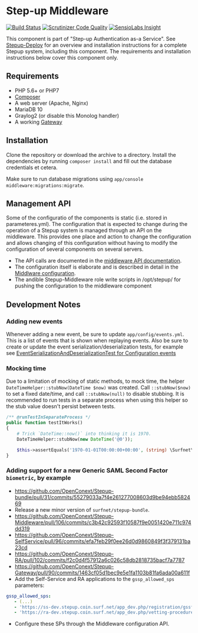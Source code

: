 Step-up Middleware
==================

[![Build Status](https://travis-ci.org/OpenConext/Stepup-Middleware.svg)](https://travis-ci.org/OpenConext/Stepup-Middleware) [![Scrutinizer Code Quality](https://scrutinizer-ci.com/g/OpenConext/Stepup-Middleware/badges/quality-score.png?b=develop)](https://scrutinizer-ci.com/g/OpenConext/Stepup-Middleware/?branch=develop) [![SensioLabs Insight](https://insight.sensiolabs.com/projects/ffe7f88f-648e-4ad8-b809-31ff4fead16a/mini.png)](https://insight.sensiolabs.com/projects/ffe7f88f-648e-4ad8-b809-31ff4fead16a)

This component is part of "Step-up Authentication as-a Service". See [Stepup-Deploy](https://github.com/OpenConext/Stepup-Deploy) for an overview and installation instructions for a complete Stepup system, including this component. The requirements and installation instructions below cover this component only.

## Requirements

 * PHP 5.6+ or PHP7
 * [Composer](https://getcomposer.org/)
 * A web server (Apache, Nginx)
 * MariaDB 10
 * Graylog2 (or disable this Monolog handler)
 * A working [Gateway](https://github.com/OpenConext/Stepup-Gateway)

## Installation

Clone the repository or download the archive to a directory. Install the dependencies by running `composer install` and fill out the database credentials et cetera.

Make sure to run database migrations using `app/console middleware:migrations:migrate`. 

## Management API

Some of the configuratio of the components is static (i.e. stored in parameteres.yml). The configuration that is expected to change during the operation of a Stepup system is managed through an API on the middleware. This provides  one place and action to change the configuration and allows changing of this configuration without having to modify the configuration of several components on several servers.

- The API calls are documented in the [middleware API documentation](./docs/MiddlewareManagementAPI.ml).
- The configuration itself is elaborate and is described in detail in the [Middlware configuration](./docs/MiddlewareConfiguration.md).
- The andible Stepup-Middleware role write scripts in /opt/stepup/  for pushing the configuration to the middleware component

## Development Notes

### Adding new events

Whenever adding a new event, be sure to update `app/config/events.yml`.
This is a list of events that is shown when replaying events.
Also be sure to create or update the event serialization/deserialization tests,
for example see [EventSerializationAndDeserializationTest for Configuration events][event-serialization-example]

### Mocking time

Due to a limitation of mocking of static methods, to mock time, the helper `DateTimeHelper::stubNow(DateTime $now)` was
created. Call `::stubNow($now)` to set a fixed date/time, and call `::stubNow(null)` to disable stubbing. It is
recommended to run tests in a separate process when using this helper so the stub value doesn't persist between tests.

```php
/** @runTestInSeparateProcess */
public function testItWorks()
{
    # Trick `DateTime::now()` into thinking it is 1970.
    DateTimeHelper::stubNow(new DateTime('@0'));

    $this->assertEquals('1970-01-01T00:00:00+00:00', (string) \Surfnet\Stepup\DateTime\DateTime::now());
}
```

### Adding support for a new Generic SAML Second Factor `biometric`, by example

 * https://github.com/OpenConext/Stepup-bundle/pull/31/commits/55279033a7f4e261277008603d9be94ebb582469
 * Release a new minor version of `surfnet/stepup-bundle`.
 * https://github.com/OpenConext/Stepup-Middleware/pull/106/commits/c3b42c92593f10587f9e0051420e711c974dd319
 * https://github.com/OpenConext/Stepup-SelfService/pull/96/commits/efa7feb29f0ee26d0d9860849f3f379131ba23cd
 * https://github.com/OpenConext/Stepup-RA/pull/102/commits/f2c0d4f57912a6c026c58db2818735bacf7a7787
 * https://github.com/OpenConext/Stepup-Gateway/pull/90/commits/1463cf05d1bec9e5e1fa1103b81fa6ada00a611f
 * Add the Self-Service and RA applications to the `gssp_allowed_sps` parameters:
```yaml
gssp_allowed_sps:
   - (...)
   - 'https://ss-dev.stepup.coin.surf.net/app_dev.php/registration/gssf/biometric/metadata'
   - 'https://ra-dev.stepup.coin.surf.net/app_dev.php/vetting-procedure/gssf/biometric/metadata'
```
 * Configure these SPs through the Middleware configuration API.

[event-serialization-example]: ./src/Surfnet/Stepup/Tests/Configuration/Event/EventSerializationAndDeserializationTest.php
